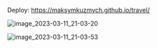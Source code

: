 Deploy: https://maksymkuzmych.github.io/travel/

![image_2023-03-11_21-03-20](https://user-images.githubusercontent.com/94698037/224506976-46072a40-83f7-4db8-ac0d-73e5b78d126f.png)

![image_2023-03-11_21-03-53](https://user-images.githubusercontent.com/94698037/224506979-d6e6962e-df75-4019-81a4-5029e4ea3f61.png)
